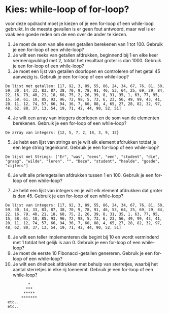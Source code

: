 # Kies: while-loop of for-loop?

 voor deze opdracht moet je kiezen of je een for-loop of een while-loop gebruikt. 
In de meeste gevallen is er geen fout antwoord, maar wel is er vaak een goede reden om de een over de ander te kiezen.

1. Je moet de som van alle even getallen berekenen van 1 tot 100. Gebruik je een for-loop of een while-loop?
2. Je wilt een reeks van getallen afdrukken, beginnend bij 1 en elke keer vermenigvuldigd met 2, totdat het resultaat groter is dan 1000. Gebruik je een for-loop of een while-loop?
3. Je moet een lijst van getallen doorlopen en controleren of het getal 45 aanwezig is. Gebruik je een for-loop of een while-loop?
```
De lijst met getallen: [17, 92, 3, 89, 55, 86, 24, 34, 67, 76, 81, 50, 59, 30, 14, 33, 83, 87, 38, 70, 9, 78, 91, 46, 53, 64, 25, 69, 29, 84, 22, 16, 79, 40, 21, 18, 68, 75, 2, 26, 39, 8, 31, 35, 1, 63, 77, 95, 15, 58, 61, 10, 85, 93, 96, 72, 98, 5, 73, 6, 23, 56, 49, 99, 43, 41, 20, 11, 12, 74, 57, 66, 94, 36, 7, 60, 88, 4, 65, 27, 28, 82, 32, 97, 48, 62, 80, 37, 13, 54, 19, 71, 42, 44, 90, 52, 51]
```
   
4. Je wilt een array van integers doorlopen en de som van de elementen berekenen. Gebruik je een for-loop of een while-loop?
```
De array van integers: {12, 5, 7, 2, 18, 3, 9, 12}
```
5. Je hebt een lijst van strings en je wilt elk element afdrukken totdat je een lege string tegenkomt. Gebruik je een for-loop of een while-loop?
```
De lijst met Strings: ["Er", "was", "eens", "een", "student", "die", "graag", "wilde", "leren", "", "Deze", "student", "haalde", "goede", "cijfers"]
```
6. Je wilt alle priemgetallen afdrukken tussen 1 en 100. Gebruik je een for-loop of een while-loop?

7. Je hebt een lijst van integers en je wilt elk element afdrukken dat groter is dan 45. Gebruik je een for-loop of een while-loop?
```
De lijst van integers: [17, 92, 3, 89, 55, 86, 24, 34, 67, 76, 81, 50, 59, 30, 14, 33, 83, 87, 38, 70, 9, 78, 91, 46, 53, 64, 25, 69, 29, 84, 22, 16, 79, 40, 21, 18, 68, 75, 2, 26, 39, 8, 31, 35, 1, 63, 77, 95, 15, 58, 61, 10, 85, 93, 96, 72, 98, 5, 73, 6, 23, 56, 49, 99, 43, 41, 20, 11, 12, 74, 57, 66, 94, 36, 7, 60, 88, 4, 65, 27, 28, 82, 32, 97, 48, 62, 80, 37, 13, 54, 19, 71, 42, 44, 90, 52, 51]
```
8. Je wilt een teller implementeren die begint bij 10 en wordt verminderd met 1 totdat het gelijk is aan 0. Gebruik je een for-loop of een while-loop?
9. Je moet de eerste 10 Fibonacci-getallen genereren. Gebruik je een for-loop of een while-loop?
10. Je wilt een driehoek afdrukken met behulp van sterretjes, waarbij het aantal sterretjes in elke rij toeneemt. Gebruik je een for-loop of een while-loop?
```
          *
         ***
        *****
       *******
 etc.. 
 etc..
```

